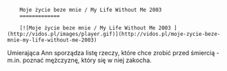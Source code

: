 
        Moje życie beze mnie / My Life Without Me 2003 
        =============
        
        [![Moje życie beze mnie / My Life Without Me 2003 ](http://vidos.pl/images/player.gif)](http://vidos.pl/moje-zycie-beze-mnie-my-life-without-me-2003)
        
        
 Umierająca Ann sporządza listę rzeczy, które chce zrobić przed śmiercią - m.in. poznać mężczyznę, który się w niej zakocha.
    